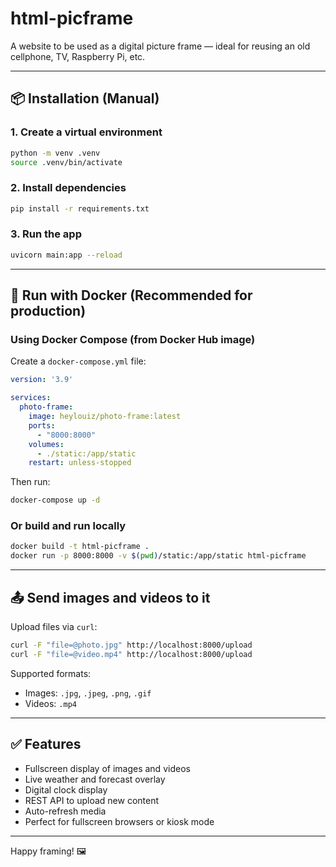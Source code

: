 # html-picframe

A website to be used as a digital picture frame — ideal for reusing an old cellphone, TV, Raspberry Pi, etc.

---

## 📦 Installation (Manual)

### 1. Create a virtual environment

```bash
python -m venv .venv
source .venv/bin/activate
```

### 2. Install dependencies

```bash
pip install -r requirements.txt
```

### 3. Run the app

```bash
uvicorn main:app --reload
```

---

## 🐳 Run with Docker (Recommended for production)

### Using Docker Compose (from Docker Hub image)

Create a `docker-compose.yml` file:

```yaml
version: '3.9'

services:
  photo-frame:
    image: heylouiz/photo-frame:latest
    ports:
      - "8000:8000"
    volumes:
      - ./static:/app/static
    restart: unless-stopped
```

Then run:

```bash
docker-compose up -d
```

### Or build and run locally

```bash
docker build -t html-picframe .
docker run -p 8000:8000 -v $(pwd)/static:/app/static html-picframe
```

---

## 📤 Send images and videos to it

Upload files via `curl`:

```bash
curl -F "file=@photo.jpg" http://localhost:8000/upload
curl -F "file=@video.mp4" http://localhost:8000/upload
```

Supported formats:
- Images: `.jpg`, `.jpeg`, `.png`, `.gif`
- Videos: `.mp4`

---

## ✅ Features

- Fullscreen display of images and videos
- Live weather and forecast overlay
- Digital clock display
- REST API to upload new content
- Auto-refresh media
- Perfect for fullscreen browsers or kiosk mode

---

Happy framing! 🖼️
